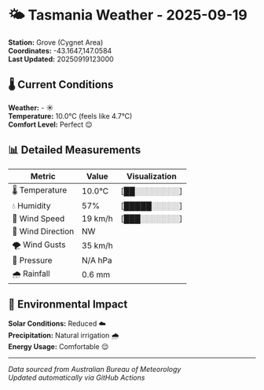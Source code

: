 # 🌤️ Tasmania Weather - 2025-09-19

**Station:** Grove (Cygnet Area)  
**Coordinates:** -43.1647,147.0584  
**Last Updated:** 20250919123000

## 🌡️ Current Conditions

**Weather:** - ☀️  
**Temperature:** 10.0°C (feels like 4.7°C)  
**Comfort Level:** Perfect 😌

## 📊 Detailed Measurements

| Metric | Value | Visualization |
|--------|-------|---------------|
| 🌡️ Temperature | 10.0°C | [██░░░░░░░░] |
| 💧 Humidity | 57% | [█████░░░░░] |
| 💨 Wind Speed | 19 km/h | [███░░░░░░░] |
| 🧭 Wind Direction | NW | |
| 🌪️ Wind Gusts | 35 km/h | |
| 🔽 Pressure | N/A hPa | |
| 🌧️ Rainfall | 0.6 mm | |

## 🌱 Environmental Impact

**Solar Conditions:** Reduced ☁️  
**Precipitation:** Natural irrigation 🌧️  
**Energy Usage:** Comfortable 😌

---
*Data sourced from Australian Bureau of Meteorology*  
*Updated automatically via GitHub Actions*

